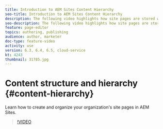 ```yaml
---
title: Introduction to AEM Sites Content Hierarchy
seo-title: Introduction to AEM Sites Content Hierarchy
description: The following video highlights how site pages are stored within AEM for your organization.
seo-description: The following video highlights how site pages are stored within AEM for your organization.
feature: page-editor
topics: authoring, publishing
audience: author, marketer
doc-type: feature-video
activity: use
version: 6.3, 6.4, 6.5, cloud-service
kt: 4243
thumbnail: 31785.jpg
---
```


# Content structure and hierarchy {#content-hierarchy}

Learn how to create and organize your organization's site pages in AEM Sites.

>[!VIDEO](https://video.tv.adobe.com/v/31827?quality=12&learn=on)
